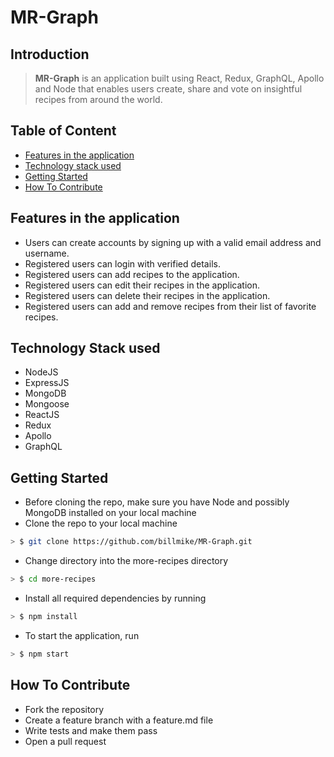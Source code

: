 # MR-Graph

## Introduction

> **MR-Graph** is an application built using React, Redux, GraphQL, Apollo and Node that enables users create, share and vote on insightful recipes from around the world.

## Table of Content
- [Features in the application](#features-in-the-application)
- [Technology stack used](#technology-stack-used)
- [Getting Started](#getting-started)
- [How To Contribute](#how-to-contribute) 

## Features in the application

* Users can create accounts by signing up with a valid email address and username.
* Registered users can login with verified details.
* Registered users can add recipes to the application.
* Registered users can edit their recipes in the application.
* Registered users can delete their recipes in the application.
* Registered users can add and remove recipes from their list of favorite recipes.

## Technology Stack used

* NodeJS
* ExpressJS
* MongoDB
* Mongoose
* ReactJS
* Redux
* Apollo
* GraphQL

## Getting Started

* Before cloning the repo, make sure you have Node and possibly MongoDB installed on your local machine
* Clone the repo to your local machine

```sh
> $ git clone https://github.com/billmike/MR-Graph.git
```

* Change directory into the more-recipes directory

```sh
> $ cd more-recipes
```

* Install all required dependencies by running

```sh
> $ npm install
```

* To start the application, run

```sh
> $ npm start
```

## How To Contribute

* Fork the repository
* Create a feature branch with a feature.md file
* Write tests and make them pass
* Open a pull request
